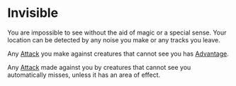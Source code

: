 # Invisible

You are impossible to see without the aid of magic or a special sense. Your location can be detected by any noise you make or any tracks you leave.

Any [Attack](../Game%20Procedures/Attack.md) you make against creatures that cannot see you has [Advantage](../Game%20Procedures/Dice%20Rolls/Advantage.md).

Any [Attack](../Game%20Procedures/Attack.md) made against you by creatures that cannot see you automatically misses, unless it has an area of effect.
